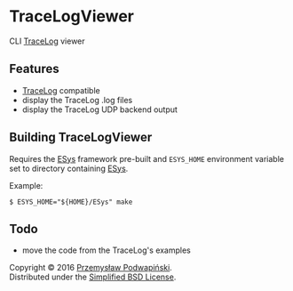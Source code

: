 # TraceLogViewer
CLI [TraceLog][11] viewer

## Features
- [TraceLog][11] compatible
- display the TraceLog .log files
- display the TraceLog UDP backend output

## Building TraceLogViewer
Requires the [ESys][10] framework pre-built and `ESYS_HOME` environment variable
set to directory containing [ESys][10].

Example:

	$ ESYS_HOME="${HOME}/ESys" make

## Todo
- move the code from the TraceLog's examples

Copyright &copy; 2016 [Przemysław Podwapiński][98].<br>
Distributed under the [Simplified BSD License][99].

[10]:https://github.com/kotfranek/ESys
[11]:https://github.com/kotfranek/TraceLog
[98]:mailto:p.podwapinski@gmail.com
[99]:https://www.freebsd.org/copyright/freebsd-license.html

